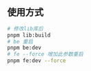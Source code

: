 ## 使用方式

```sh
# 修改lib库后
pnpm lib:build
# be 重启
pnpm be:dev 
# fe --force 增加此参数重启
pnpm fe:dev --force
```
